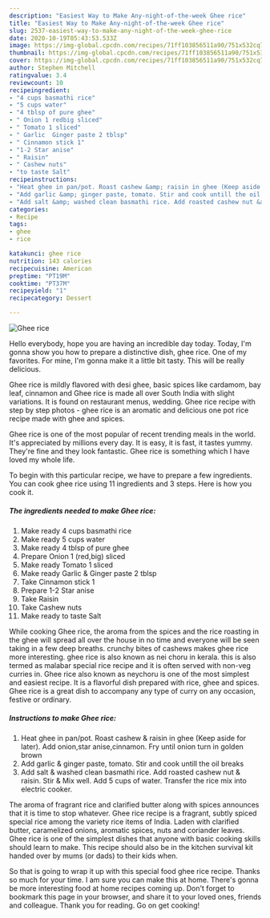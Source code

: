 ```yaml
---
description: "Easiest Way to Make Any-night-of-the-week Ghee rice"
title: "Easiest Way to Make Any-night-of-the-week Ghee rice"
slug: 2537-easiest-way-to-make-any-night-of-the-week-ghee-rice
date: 2020-10-19T05:43:53.533Z
image: https://img-global.cpcdn.com/recipes/71ff103856511a90/751x532cq70/ghee-rice-recipe-main-photo.jpg
thumbnail: https://img-global.cpcdn.com/recipes/71ff103856511a90/751x532cq70/ghee-rice-recipe-main-photo.jpg
cover: https://img-global.cpcdn.com/recipes/71ff103856511a90/751x532cq70/ghee-rice-recipe-main-photo.jpg
author: Stephen Mitchell
ratingvalue: 3.4
reviewcount: 10
recipeingredient:
- "4 cups basmathi rice"
- "5 cups water"
- "4 tblsp of pure ghee"
- " Onion 1 redbig sliced"
- " Tomato 1 sliced"
- " Garlic  Ginger paste 2 tblsp"
- " Cinnamon stick 1"
- "1-2 Star anise"
- " Raisin"
- " Cashew nuts"
- "to taste Salt"
recipeinstructions:
- "Heat ghee in pan/pot. Roast cashew &amp; raisin in ghee (Keep aside for later). Add onion,star anise,cinnamon. Fry until onion turn in golden brown"
- "Add garlic &amp; ginger paste, tomato. Stir and cook untill the oil breaks"
- "Add salt &amp; washed clean basmathi rice. Add roasted cashew nut &amp; raisin. Stir &amp; Mix well. Add 5 cups of water. Transfer the rice mix into electric cooker."
categories:
- Recipe
tags:
- ghee
- rice

katakunci: ghee rice 
nutrition: 143 calories
recipecuisine: American
preptime: "PT19M"
cooktime: "PT37M"
recipeyield: "1"
recipecategory: Dessert

---
```



![Ghee rice](https://img-global.cpcdn.com/recipes/71ff103856511a90/751x532cq70/ghee-rice-recipe-main-photo.jpg)

Hello everybody, hope you are having an incredible day today. Today, I'm gonna show you how to prepare a distinctive dish, ghee rice. One of my favorites. For mine, I'm gonna make it a little bit tasty. This will be really delicious.

Ghee rice is mildly flavored with desi ghee, basic spices like cardamom, bay leaf, cinnamon and Ghee rice is made all over South India with slight variations. It is found on restaurant menus, wedding. Ghee rice recipe with step by step photos - ghee rice is an aromatic and delicious one pot rice recipe made with ghee and spices.

Ghee rice is one of the most popular of recent trending meals in the world. It's appreciated by millions every day. It is easy, it is fast, it tastes yummy. They're fine and they look fantastic. Ghee rice is something which I have loved my whole life.


To begin with this particular recipe, we have to prepare a few ingredients. You can cook ghee rice using 11 ingredients and 3 steps. Here is how you cook it.

<!--inarticleads1-->

##### The ingredients needed to make Ghee rice:

1. Make ready 4 cups basmathi rice
1. Make ready 5 cups water
1. Make ready 4 tblsp of pure ghee
1. Prepare  Onion 1 (red,big) sliced
1. Make ready  Tomato 1 sliced
1. Make ready  Garlic &amp; Ginger paste 2 tblsp
1. Take  Cinnamon stick 1
1. Prepare 1-2 Star anise
1. Take  Raisin
1. Take  Cashew nuts
1. Make ready to taste Salt


While cooking Ghee rice, the aroma from the spices and the rice roasting in the ghee will spread all over the house in no time and everyone will be seen taking in a few deep breaths. crunchy bites of cashews makes ghee rice more interesting. ghee rice is also known as nei choru in kerala. this is also termed as malabar special rice recipe and it is often served with non-veg curries in. Ghee rice also known as neychoru is one of the most simplest and easiest recipe. It is a flavorful dish prepared with rice, ghee and spices. Ghee rice is a great dish to accompany any type of curry on any occasion, festive or ordinary. 

<!--inarticleads2-->

##### Instructions to make Ghee rice:

1. Heat ghee in pan/pot. Roast cashew &amp; raisin in ghee (Keep aside for later). Add onion,star anise,cinnamon. Fry until onion turn in golden brown
1. Add garlic &amp; ginger paste, tomato. Stir and cook untill the oil breaks
1. Add salt &amp; washed clean basmathi rice. Add roasted cashew nut &amp; raisin. Stir &amp; Mix well. Add 5 cups of water. Transfer the rice mix into electric cooker.


The aroma of fragrant rice and clarified butter along with spices announces that it is time to stop whatever. Ghee rice recipe is a fragrant, subtly spiced special rice among the variety rice items of India. Laden with clarified butter, caramelized onions, aromatic spices, nuts and coriander leaves. Ghee rice is one of the simplest dishes that anyone with basic cooking skills should learn to make. This recipe should also be in the kitchen survival kit handed over by mums (or dads) to their kids when. 

So that is going to wrap it up with this special food ghee rice recipe. Thanks so much for your time. I am sure you can make this at home. There's gonna be more interesting food at home recipes coming up. Don't forget to bookmark this page in your browser, and share it to your loved ones, friends and colleague. Thank you for reading. Go on get cooking!
